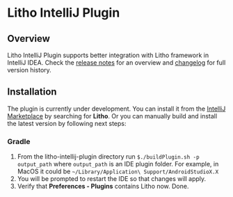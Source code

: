 # Litho IntelliJ Plugin

## Overview
Litho IntelliJ Plugin supports better integration with Litho framework in IntelliJ IDEA. Check the
<a href='https://github.com/facebook/litho/blob/master/litho-intellij-plugin/src/main/resources/META-INF/plugin.xml'>
release notes</a> for an overview and
<a href='https://github.com/facebook/litho/blob/master/litho-intellij-plugin/CHANGELOG.md'>changelog</a> for full version history.

## Installation
The plugin is currently under development. You can install it from the
<a href='https://www.jetbrains.com/help/idea/managing-plugins.html#open-plugin-settings'>IntelliJ Marketplace</a> by searching for **Litho**.
Or you can manually build and install the latest version by following next steps:

### Gradle
1. From the litho-intellij-plugin directory run `$./buildPlugin.sh -p output_path` where `output_path` is an IDE plugin folder.  For example, in MacOS it could be `~/Library/Application\ Support/AndroidStudioX.X`
2. You will be prompted to restart the IDE so that changes will apply.
3. Verify that **Preferences - Plugins** contains Litho now. Done.
